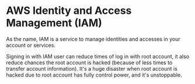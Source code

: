 # AWS Identity and Access Management (IAM)

As the name, IAM is a service to manage identities and accesses in your account or services.

Signing in with IAM user can reduce times of log in with root account, it also reduce chances the root account is hacked (because of less times to transfer account information). It's a huge disaster when root account is hacked due to root account has fully control power, and it's unstoppable.


<!--

## Create IAM user with CloudFormation

-->
